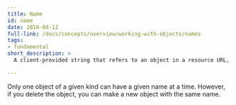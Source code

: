 ```yaml
---
title: Name
id: name
date: 2018-04-12
full-link: /docs/concepts/overview/working-with-objects/names
tags:
- fundamental
short_description: >
  A client-provided string that refers to an object in a resource URL, such as `/api/v1/pods/some-name`.

---
```


Only one object of a given kind can have a given name at a time. However, if you delete the object, you can make a new object with the same name.


